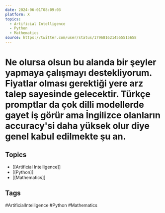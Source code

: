 ```yaml
---
date: 2024-06-01T08:09:03
platform: X
topics:
  - Artificial Intelligence
  - Python
  - Mathematics
source: https://twitter.com/user/status/1796816214565515658
---
```

# Ne olursa olsun bu alanda bir şeyler yapmaya çalışmayı destekliyorum. Fiyatlar olması gerektiği yere arz talep sayesinde gelecektir. Türkçe promptlar da çok dilli modellerde gayet iş görür ama İngilizce olanların accuracy'si daha yüksek olur diye genel kabul edilmekte şu an.

## Topics
- [[Artificial Intelligence]]
- [[Python]]
- [[Mathematics]]

## Tags
#ArtificialIntelligence #Python #Mathematics